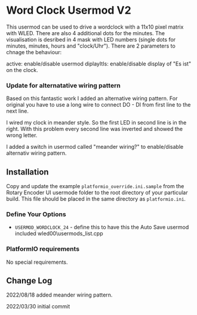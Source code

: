 # Word Clock Usermod V2

This usermod can be used to drive a wordclock with a 11x10 pixel matrix with WLED. There are also 4 additional dots for the minutes. 
The visualisation is desribed in 4 mask with LED numbers (single dots for minutes, minutes, hours and "clock/Uhr").
There are 2 parameters to chnage the behaviour:
 
active: enable/disable usermod
diplayItIs: enable/disable display of "Es ist" on the clock.

### Update for alternatative wiring pattern
Based on this fantastic work I added an alternative wiring pattern.
For original you have to use a long wire to connect DO - DI from first line to the next line.

I wired my clock in meander style. So the first LED in second line is in the right.
With this problem every second line was inverted and showed the wrong letter.

I added a switch in usermod called "meander wiring?" to enable/disable alternativ wiring pattern.


## Installation

Copy and update the example `platformio_override.ini.sample` 
from the Rotary Encoder UI usermode folder to the root directory of your particular build.
This file should be placed in the same directory as `platformio.ini`.

### Define Your Options

* `USERMOD_WORDCLOCK_24`   - define this to have this the Auto Save usermod included wled00\usermods_list.cpp

### PlatformIO requirements

No special requirements.

## Change Log

2022/08/18 added meander wiring pattern.

2022/03/30 initial commit
